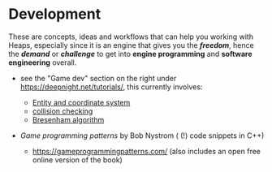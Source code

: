 # Development

These are concepts, ideas and workflows that can help you working with Heaps, especially since it is an engine that gives you the ***freedom***, hence the ***demand*** or ***challenge*** to get into **engine programming** and **software engineering** overall.

- see the "Game dev" section on the right under https://deepnight.net/tutorials/, this currently involves:
  - [Entity and coordinate system](https://deepnight.net/tutorial/a-simple-platformer-engine-part-1-basics/)
  - [collision checking](https://deepnight.net/tutorial/a-simple-platformer-engine-part-2-collisions/)
  - [Bresenham algorithm](https://deepnight.net/tutorial/bresenham-magic-raycasting-line-of-sight-pathfinding/)

- *Game programming patterns* by Bob Nystrom ( (!) code snippets in C++)
  - https://gameprogrammingpatterns.com/ (also includes an open free online version of the book)